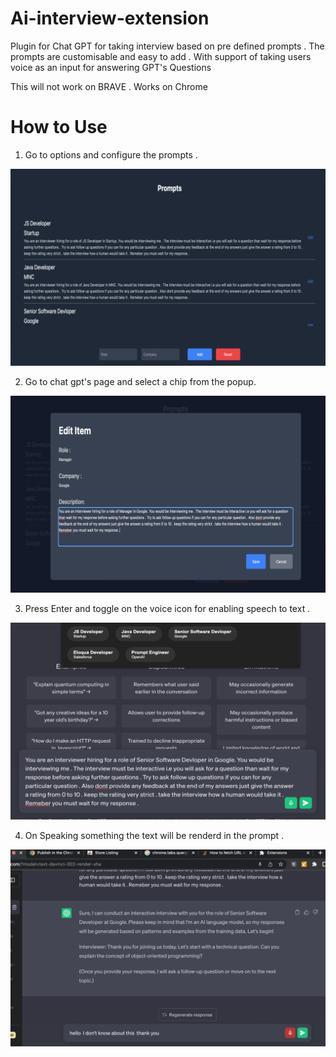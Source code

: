 # Ai-interview-extension

Plugin for Chat GPT for taking interview based on pre defined prompts . The prompts are customisable and easy to add . With support of taking users voice as an input for answering GPT's Questions

This will not work on BRAVE . Works on Chrome

# How to Use
1. Go to options and configure the prompts . 

![](https://github.com/rohanakar/ai-interview-extension/blob/efe85cd6b38cb69831917295dbc1c0e4213639a1/1.jpg)




2. Go to chat gpt's page and select a chip from the popup. 

![](https://github.com/rohanakar/ai-interview-extension/blob/efe85cd6b38cb69831917295dbc1c0e4213639a1/2.jpg)




3. Press Enter and toggle on the voice icon for enabling speech to text  .

 ![](https://github.com/rohanakar/ai-interview-extension/blob/efe85cd6b38cb69831917295dbc1c0e4213639a1/3.jpg)




4. On Speaking something the text will be renderd in the prompt . 

![](https://github.com/rohanakar/ai-interview-extension/blob/efe85cd6b38cb69831917295dbc1c0e4213639a1/4.jpg)
